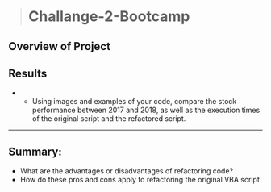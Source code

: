 > # Challange-2-Bootcamp


## Overview of Project
## Results
 - - Using images and examples of your code, compare the stock performance between 2017 and 2018, as well as the execution times of the original script and the refactored script.
 
 ---
## Summary:
* What are the advantages or disadvantages of refactoring code?
* How do these pros and cons apply to refactoring the original VBA script

